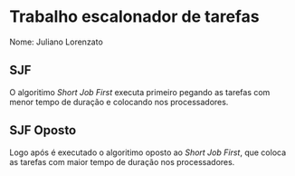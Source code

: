 # Trabalho escalonador de tarefas

Nome: Juliano Lorenzato

## SJF

O algoritimo *Short Job First* executa primeiro pegando as tarefas com menor tempo de duração e colocando nos processadores.

## SJF Oposto

Logo após é executado o algoritimo oposto ao *Short Job First*, que coloca as tarefas com maior tempo de duração nos processadores.
